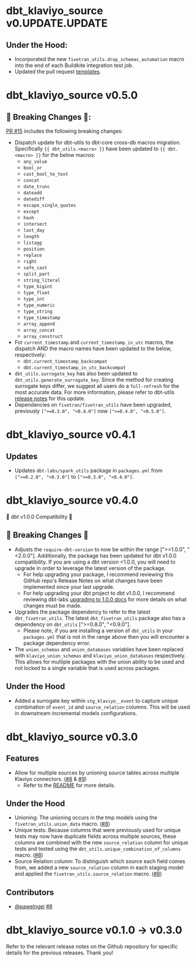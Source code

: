 # dbt_klaviyo_source v0.UPDATE.UPDATE

 ## Under the Hood:

- Incorporated the new `fivetran_utils.drop_schemas_automation` macro into the end of each Buildkite integration test job.
- Updated the pull request [templates](/.github).
# dbt_klaviyo_source v0.5.0

## 🚨 Breaking Changes 🚨:
[PR #15](https://github.com/fivetran/dbt_klaviyo_source/pull/15) includes the following breaking changes:
- Dispatch update for dbt-utils to dbt-core cross-db macros migration. Specifically `{{ dbt_utils.<macro> }}` have been updated to `{{ dbt.<macro> }}` for the below macros:
    - `any_value`
    - `bool_or`
    - `cast_bool_to_text`
    - `concat`
    - `date_trunc`
    - `dateadd`
    - `datediff`
    - `escape_single_quotes`
    - `except`
    - `hash`
    - `intersect`
    - `last_day`
    - `length`
    - `listagg`
    - `position`
    - `replace`
    - `right`
    - `safe_cast`
    - `split_part`
    - `string_literal`
    - `type_bigint`
    - `type_float`
    - `type_int`
    - `type_numeric`
    - `type_string`
    - `type_timestamp`
    - `array_append`
    - `array_concat`
    - `array_construct`
- For `current_timestamp` and `current_timestamp_in_utc` macros, the dispatch AND the macro names have been updated to the below, respectively:
    - `dbt.current_timestamp_backcompat`
    - `dbt.current_timestamp_in_utc_backcompat`
- `dbt_utils.surrogate_key` has also been updated to `dbt_utils.generate_surrogate_key`. Since the method for creating surrogate keys differ, we suggest all users do a `full-refresh` for the most accurate data. For more information, please refer to dbt-utils [release notes](https://github.com/dbt-labs/dbt-utils/releases) for this update.
- Dependencies on `fivetran/fivetran_utils` have been upgraded, previously `[">=0.3.0", "<0.4.0"]` now `[">=0.4.0", "<0.5.0"]`.

# dbt_klaviyo_source v0.4.1
## Updates
- Updates `dbt-labs/spark_utils` package in `packages.yml` from `[">=0.2.0", "<0.3.0"]` to `[">=0.3.0", "<0.4.0"]`.

# dbt_klaviyo_source v0.4.0
🎉 dbt v1.0.0 Compatibility 🎉
## 🚨 Breaking Changes 🚨
- Adjusts the `require-dbt-version` to now be within the range [">=1.0.0", "<2.0.0"]. Additionally, the package has been updated for dbt v1.0.0 compatibility. If you are using a dbt version <1.0.0, you will need to upgrade in order to leverage the latest version of the package.
  - For help upgrading your package, I recommend reviewing this GitHub repo's Release Notes on what changes have been implemented since your last upgrade.
  - For help upgrading your dbt project to dbt v1.0.0, I recommend reviewing dbt-labs [upgrading to 1.0.0 docs](https://docs.getdbt.com/docs/guides/migration-guide/upgrading-to-1-0-0) for more details on what changes must be made.
- Upgrades the package dependency to refer to the latest `dbt_fivetran_utils`. The latest `dbt_fivetran_utils` package also has a dependency on `dbt_utils` [">=0.8.0", "<0.9.0"].
  - Please note, if you are installing a version of `dbt_utils` in your `packages.yml` that is not in the range above then you will encounter a package dependency error.
- The `union_schemas` and `union_databases` variables have been replaced with `klaviyo_union_schemas` and `klaviyo_union_databases` respectively. This allows for multiple packages with the union ability to be used and not locked to a single variable that is used across packages.
## Under the Hood
- Added a surrogate key within `stg_klaviyo__event` to capture unique combination of `event_id` and `source_relation` columns. This will be used in downstream incremental models configurations.

# dbt_klaviyo_source v0.3.0

## Features
- Allow for multiple sources by unioning source tables across multiple Klaviyo connectors.
([#8](https://github.com/fivetran/dbt_klaviyo_source/pull/8) & [#9](https://github.com/fivetran/dbt_klaviyo_source/pull/9))
  - Refer to the [README](https://github.com/fivetran/dbt_klaviyo_source#unioning-multiple-klaviyo-connectors) for more details.

## Under the Hood
- Unioning: The unioning occurs in the tmp models using the `fivetran_utils.union_data` macro. ([#8](https://github.com/fivetran/dbt_klaviyo_source/pull/8))
- Unique tests: Because columns that were previously used for unique tests may now have duplicate fields across multiple sources, these columns are combined with the new `source_relation` column for unique tests and tested using the `dbt_utils.unique_combination_of_columns` macro. ([#8](https://github.com/fivetran/dbt_klaviyo_source/pull/8))
- Source Relation column: To distinguish which source each field comes from, we added a new `source_relation` column in each staging model and applied the `fivetran_utils.source_relation` macro. ([#8](https://github.com/fivetran/dbt_klaviyo_source/pull/8))

## Contributors
- [@pawelngei](https://github.com/pawelngei) [#8](https://github.com/fivetran/dbt_klaviyo_source/pull/8)

# dbt_klaviyo_source v0.1.0 -> v0.3.0
Refer to the relevant release notes on the Github repository for specific details for the previous releases. Thank you!
